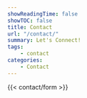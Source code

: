 ```yaml
---
showReadingTime: false
showTOC: false
title: Contact
url: "/contact/"
summary: Let's Connect!
tags:
    - contact
categories:
    - Contact
---
```


<!-- | name | email | best time to contact |
|------|-------|----------------------|
| Kyle McLester | kmcleste@uncc.edu | M-F 12p-9p EST |

There's supposed to be a fancy form here but for whatever reason it won't render -->

{{< contact/form >}}

